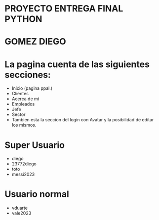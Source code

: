 # PROYECTO ENTREGA FINAL PYTHON
# GOMEZ DIEGO 

# La pagina cuenta de las siguientes secciones:
+ Inicio (pagina ppal.)
+ Clientes
+ Acerca de mi
+ Empleados
+ Jefe
+ Sector
+ Tambien esta la seccion del login con Avatar y la posibilidad de editar los mismos.

# Super Usuario
+ diego
+ 23772diego
+ toto
+ messi2023

# Usuario normal
+ vduarte
+ vale2023 